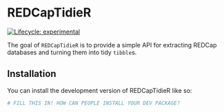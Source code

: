 
<!-- README.md is generated from README.Rmd. Please edit that file -->

# REDCapTidieR

<!-- badges: start -->

[![Lifecycle:
experimental](https://img.shields.io/badge/lifecycle-experimental-orange.svg)](https://lifecycle.r-lib.org/articles/stages.html#experimental)
<!-- badges: end -->

The goal of `REDCapTidieR` is to provide a simple API for extracting
REDCap databases and turning them into tidy `tibble`s.

## Installation

You can install the development version of REDCapTidieR like so:

``` r
# FILL THIS IN! HOW CAN PEOPLE INSTALL YOUR DEV PACKAGE?
```
